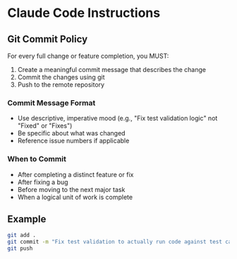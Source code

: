 # Claude Code Instructions

## Git Commit Policy

For every full change or feature completion, you MUST:
1. Create a meaningful commit message that describes the change
2. Commit the changes using git
3. Push to the remote repository

### Commit Message Format
- Use descriptive, imperative mood (e.g., "Fix test validation logic" not "Fixed" or "Fixes")
- Be specific about what was changed
- Reference issue numbers if applicable

### When to Commit
- After completing a distinct feature or fix
- After fixing a bug
- Before moving to the next major task
- When a logical unit of work is complete

## Example
```bash
git add .
git commit -m "Fix test validation to actually run code against test cases"
git push
```
